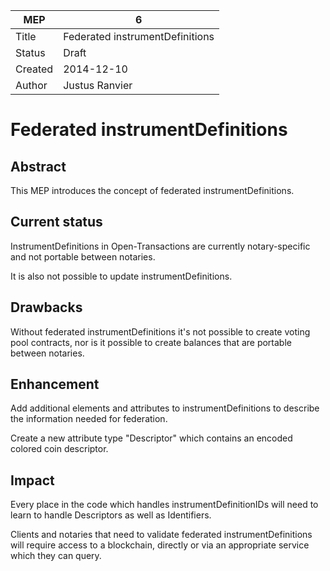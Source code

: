 MEP | 6
--- | ---
Title | Federated instrumentDefinitions
Status | Draft
Created | 2014-12-10
Author | Justus Ranvier

# Federated instrumentDefinitions

## Abstract

This MEP introduces the concept of federated instrumentDefinitions.

## Current status

InstrumentDefinitions in Open-Transactions are currently notary-specific and not portable between notaries.

It is also not possible to update instrumentDefinitions.

## Drawbacks

Without federated instrumentDefinitions it's not possible to create voting pool contracts, nor is it possible to create balances that are portable between notaries.

## Enhancement

Add additional elements and attributes to instrumentDefinitions to describe the information needed for federation.

Create a new attribute type "Descriptor" which contains an encoded colored coin descriptor.

## Impact

Every place in the code which handles instrumentDefinitionIDs will need to learn to handle Descriptors as well as Identifiers.

Clients and notaries that need to validate federated instrumentDefinitions will require access to a blockchain, directly or via an appropriate service which they can query.